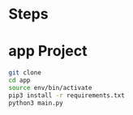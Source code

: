 # Steps

# app Project

```sh
git clone
cd app
source env/bin/activate
pip3 install -r requirements.txt
python3 main.py
```
